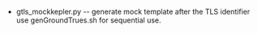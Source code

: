 - gtls_mockkepler.py -- generate mock template after the TLS identifier
 use genGroundTrues.sh for sequential use.